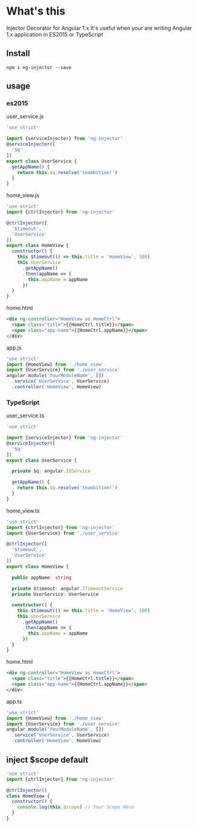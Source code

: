 # What's this
Injector Decorator for Angular 1.x
It's useful when your are writing Angular 1.x application in ES2015 or TypeScript

## Install
```
npm i ng-injector --save
```

## usage

### es2015
user_service.js
```js
'use strict'

import {serviceInjector} from 'ng-injector'
@serviceInjector([
  '$q'
])
export class UserService {
  getAppName() {
    return this.$q.resolve('teambition!')
  }
}
```
home_view.js
```js
'use strict'
import {ctrlInjector} from 'ng-injector'

@ctrlInjector([
  '$timeout',
  'UserService'
])
export class HomeView {
  constructor() {
    this.$timeout(() => this.title = 'HomeView', 100)
    this.UserService
      .getAppName()
      .then(appName => {
        this.appName = appName
      })
  }
}
```
home.html

```html
<div ng-controller="HomeView as HomeCtrl">
  <span class="title">{{HomeCtrl.title}}</span>
  <span class="app-name">{{HomeCtrl.appName}}</span>
</div>

```

app.js
```js
'use strict'
import {HomeView} from './home_view'
import {UserService} from './user_service'
angular.module('YourModuleName', [])
  .service('UserService', UserService)
  .controller('HomeView', HomeView)
```

### TypeScript

user_service.ts
```ts
'use strict'

import {serviceInjector} from 'ng-injector'
@serviceInjector([
  '$q'
])
export class UserService {

  private $q: angular.IQService

  getAppName() {
    return this.$q.resolve('teambition!')
  }
}
```

home_view.ts
```ts
'use strict'
import {ctrlInjector} from 'ng-injector'
import {UserService} from './user_service'

@ctrlInjector([
  '$timeout',
  'UserService'
])
export class HomeView {

  public appName: string

  private $timeout: angular.ITimeoutService
  private UserService: UserService

  constructor() {
    this.$timeout(() => this.title = 'HomeView', 100)
    this.UserService
      .getAppName()
      .then(appName => {
        this.appName = appName
      })
  }
}
```
home.html

```html
<div ng-controller="HomeView as HomeCtrl">
  <span class="title">{{HomeCtrl.title}}</span>
  <span class="app-name">{{HomeCtrl.appName}}</span>
</div>

```

app.ts
```ts
'use strict'
import {HomeView} from './home_view'
import {UserService} from './user_service'
angular.module('YourModuleName', [])
  .service('UserService', UserService)
  .controller('HomeView', HomeView)
```

## inject $scope default

```js
'use strict'
import {ctrlInjector} from 'ng-injector'

@ctrlInjector()
class HomeView {
  constructor() {
    console.log(this.$scope) // Your Scope Here
  }
}

```
